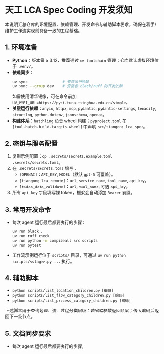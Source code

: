 # 天工 LCA Spec Coding 开发须知

本说明汇总仓库的环境配置、依赖管理、开发命令与辅助脚本要求，确保在着手/维护工作流实现前具备一致的工程基础。

## 1. 环境准备
- **Python**：版本需 ≥ 3.12，推荐通过 `uv toolchain` 管理；仓库默认虚拟环境位于 `.venv/`。
- **依赖同步**：
  ```bash
  uv sync                # 安装运行依赖
  uv sync --group dev    # 安装含 black/ruff 的开发依赖
  ```
  如需使用清华镜像，可在命令前加 `UV_PYPI_URL=https://pypi.tuna.tsinghua.edu.cn/simple`。
- **关键运行依赖**：`anyio`, `httpx`, `mcp`, `pydantic`, `pydantic-settings`, `tenacity`, `structlog`, `python-dotenv`, `jsonschema`, `openai`。
- **构建体系**：`hatchling` 负责 wheel 构建；`pyproject.toml` 在 `[tool.hatch.build.targets.wheel]` 中声明 `src/tiangong_lca_spec`。

## 2. 密钥与服务配置
1. 复制示例配置：`cp .secrets/secrets.example.toml .secrets/secrets.toml`。
2. 在 `.secrets/secrets.toml` 填写：
   - `[OPENAI]`：`API_KEY`, `MODEL`（默认 `gpt-5` 可覆盖）。
   - `[tiangong_lca_remote]`：`url`, `service_name`, `tool_name`, `api_key`。
   - `[tidas_data_validate]`：`url`, `tool_name`, 可选 `api_key`。
3. 所有 `api_key` 字段填写裸 token，框架会自动添加 `Bearer` 前缀。

## 3. 常用开发命令
- 每次 agent 运行最后都要执行的步骤：
  ```bash
  uv run black .
  uv run ruff check
  uv run python -m compileall src scripts
  uv run pytest
  ```
- 工作流示例运行位于 `scripts/` 目录，可通过 `uv run python scripts/<stage>.py ...` 执行。

## 4. 辅助脚本
- `python scripts/list_location_children.py [编码]`
- `python scripts/list_flow_category_children.py [编码]`
- `python scripts/list_process_category_children.py [编码]`

上述脚本用于查询地理、流、过程分类层级：若省略参数返回顶层；传入编码后返回下一级节点。

## 5. 文档同步要求
- 每次 agent 运行最后都要执行的步骤。
